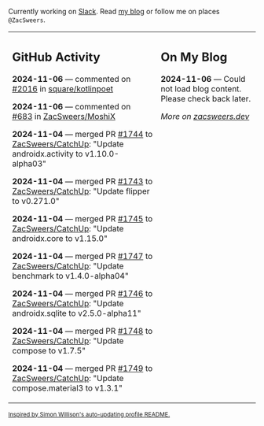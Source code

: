 Currently working on [Slack](https://slack.com/). Read [my blog](https://zacsweers.dev/) or follow me on places `@ZacSweers`.

<table><tr><td valign="top" width="60%">

## GitHub Activity
<!-- githubActivity starts -->
**2024-11-06** — commented on [#2016](https://github.com/square/kotlinpoet/issues/2016#issuecomment-2460656422) in [square/kotlinpoet](https://github.com/square/kotlinpoet)

**2024-11-06** — commented on [#683](https://github.com/ZacSweers/MoshiX/issues/683#issuecomment-2460654769) in [ZacSweers/MoshiX](https://github.com/ZacSweers/MoshiX)

**2024-11-04** — merged PR [#1744](https://github.com/ZacSweers/CatchUp/pull/1744) to [ZacSweers/CatchUp](https://github.com/ZacSweers/CatchUp): "Update androidx.activity to v1.10.0-alpha03"

**2024-11-04** — merged PR [#1743](https://github.com/ZacSweers/CatchUp/pull/1743) to [ZacSweers/CatchUp](https://github.com/ZacSweers/CatchUp): "Update flipper to v0.271.0"

**2024-11-04** — merged PR [#1745](https://github.com/ZacSweers/CatchUp/pull/1745) to [ZacSweers/CatchUp](https://github.com/ZacSweers/CatchUp): "Update androidx.core to v1.15.0"

**2024-11-04** — merged PR [#1747](https://github.com/ZacSweers/CatchUp/pull/1747) to [ZacSweers/CatchUp](https://github.com/ZacSweers/CatchUp): "Update benchmark to v1.4.0-alpha04"

**2024-11-04** — merged PR [#1746](https://github.com/ZacSweers/CatchUp/pull/1746) to [ZacSweers/CatchUp](https://github.com/ZacSweers/CatchUp): "Update androidx.sqlite to v2.5.0-alpha11"

**2024-11-04** — merged PR [#1748](https://github.com/ZacSweers/CatchUp/pull/1748) to [ZacSweers/CatchUp](https://github.com/ZacSweers/CatchUp): "Update compose to v1.7.5"

**2024-11-04** — merged PR [#1749](https://github.com/ZacSweers/CatchUp/pull/1749) to [ZacSweers/CatchUp](https://github.com/ZacSweers/CatchUp): "Update compose.material3 to v1.3.1"
<!-- githubActivity ends -->
</td><td valign="top" width="40%">

## On My Blog
<!-- blog starts -->
**2024-11-06** — Could not load blog content. Please check back later.
<!-- blog ends -->
_More on [zacsweers.dev](https://zacsweers.dev/)_
</td></tr></table>

<sub><a href="https://simonwillison.net/2020/Jul/10/self-updating-profile-readme/">Inspired by Simon Willison's auto-updating profile README.</a></sub>